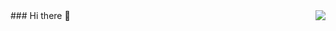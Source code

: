 <img align="right" src="https://github-readme-stats.vercel.app/api?username=nautaa&count_private=true&show_icons=true&text_color=718096&bg_color=00000000&hide_title=true&hide_border=true" />
### Hi there 👋

<!--
**nautaa/nautaa** is a ✨ _special_ ✨ repository because its `README.md` (this file) appears on your GitHub profile.

Here are some ideas to get you started:

- 🔭 I’m currently working on ...
- 🌱 I’m currently learning ...
- 👯 I’m looking to collaborate on ...
- 🤔 I’m looking for help with ...
- 💬 Ask me about ...
- 📫 How to reach me: ...
- 😄 Pronouns: ...
- ⚡ Fun fact: ...
-->
